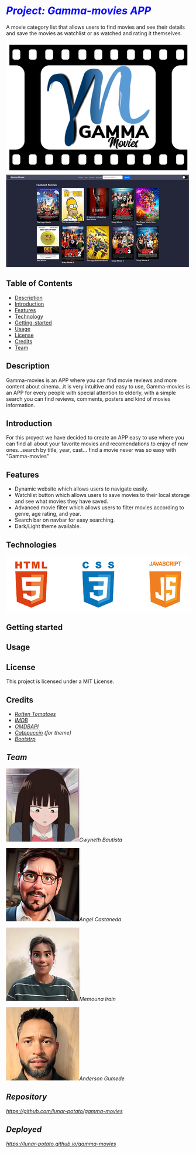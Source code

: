 # <b><i><span style="color:blue">Project: Gamma-movies APP </span></b></i>

A movie category list that allows users to find movies and see their details and save the movies as watchlist or as watched and rating it themselves.


![Alt text](./images/logo.png) ![Alt text](./images/app.png)


## Table of Contents

- [Description](#Description)
- [Introduction](#Introduction)
- [Features](#Features)
- [Technology](#Technology)
- [Getting-started](#Getting-started)
- [Usage](#Usage)
- [License](#License)
- [Credits](#Credits)
- [Team](#Team)

## Description
Gamma-movies is an APP where you can find movie reviews and more content about cinema...it is very intuitive and easy to use, Gamma-movies is an APP for every people with special attention to elderly, with a simple search you can find reviews, comments, posters and kind of movies information.

## Introduction

For this proyect we have decided to create an APP easy to use where you can find all about your favorite movies and recomendations to enjoy of new ones...search by title, year, cast... find a movie never was so easy with "Gamma-movies"

## Features
- Dynamic website which allows users to navigate easily.
- Watchlist button which allows users to save movies to their local storage and see what movies they have saved.
- Advanced movie filter which allows users to filter movies according to genre, age rating, and year.
- Search bar on navbar for easy searching.
- Dark/Light theme available.

## Technologies

![Alt text](./images/codes.jpg)

## Getting started

## Usage

## License

This project is licensed under a MIT License.

## Credits
- <i>[Rotten Tomatoes](https://www.rottentomatoes.com/)
- <i>[IMDB](https://www.imdb.com/)
- <i>[OMDBAPI](https://www.omdbapi.com/)
- <i>[Catppuccin](https://catppuccin-website.vercel.app/)  (for theme)
- <i>[Bootstrp](https://getbootstrap.com/)

## Team

![Alt text](./images/Gwyneth.png)Gwyneth Bautista

![Alt text](./images/Angel.png)Angel Castaneda

![Alt text](./images/Memouna.png)Memouna Irain

![Alt text](./images/Anderson.png)Anderson Gumede

## Repository   

https://github.com/lunar-potato/gamma-movies

## Deployed    

https://lunar-potato.github.io/gamma-movies
